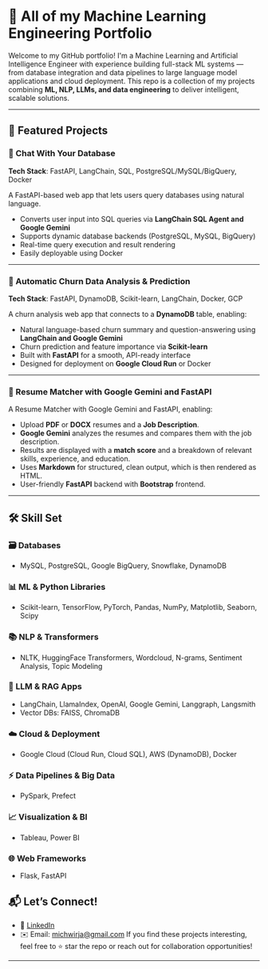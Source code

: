 # 🧠 All of my Machine Learning Engineering Portfolio

Welcome to my GitHub portfolio! I'm a Machine Learning and Artificial Intelligence Engineer with experience building full-stack ML systems — from database integration and data pipelines to large language model applications and cloud deployment. This repo is a collection of my projects combining **ML, NLP, LLMs, and data engineering** to deliver intelligent, scalable solutions.

---

## 🚀 Featured Projects

### 💬 Chat With Your Database
**Tech Stack**: FastAPI, LangChain, SQL, PostgreSQL/MySQL/BigQuery, Docker

A FastAPI-based web app that lets users query databases using natural language.
- Converts user input into SQL queries via **LangChain SQL Agent and Google Gemini**
- Supports dynamic database backends (PostgreSQL, MySQL, BigQuery)
- Real-time query execution and result rendering
- Easily deployable using Docker

---

### 🔁 Automatic Churn Data Analysis & Prediction
**Tech Stack**: FastAPI, DynamoDB, Scikit-learn, LangChain, Docker, GCP

A churn analysis web app that connects to a **DynamoDB** table, enabling:
- Natural language-based churn summary and question-answering using **LangChain and Google Gemini**
- Churn prediction and feature importance via **Scikit-learn**
- Built with **FastAPI** for a smooth, API-ready interface
- Designed for deployment on **Google Cloud Run** or Docker

---

### 🔁 Resume Matcher with Google Gemini and FastAPI

A Resume Matcher with Google Gemini and FastAPI, enabling:
- Upload **PDF** or **DOCX** resumes and a **Job Description**.
- **Google Gemini** analyzes the resumes and compares them with the job description.
- Results are displayed with a **match score** and a breakdown of relevant skills, experience, and education.
- Uses **Markdown** for structured, clean output, which is then rendered as HTML.
- User-friendly **FastAPI** backend with **Bootstrap** frontend.

---

## 🛠️ Skill Set

### 🗃️ Databases
- MySQL, PostgreSQL, Google BigQuery, Snowflake, DynamoDB

### 📊 ML & Python Libraries
- Scikit-learn, TensorFlow, PyTorch, Pandas, NumPy, Matplotlib, Seaborn, Scipy

### 📚 NLP & Transformers
- NLTK, HuggingFace Transformers, Wordcloud, N-grams, Sentiment Analysis, Topic Modeling

### 🧠 LLM & RAG Apps
- LangChain, LlamaIndex, OpenAI, Google Gemini, Langgraph, Langsmith
- Vector DBs: FAISS, ChromaDB

### ☁️ Cloud & Deployment
- Google Cloud (Cloud Run, Cloud SQL), AWS (DynamoDB), Docker

### ⚡ Data Pipelines & Big Data
- PySpark, Prefect

### 📈 Visualization & BI
- Tableau, Power BI

### 🌐 Web Frameworks
- Flask, FastAPI

## 📬 Let’s Connect!

- 💼 [LinkedIn](https://www.linkedin.com/in/michael-wiryaseputra/)
- ✉️ Email: michwirja@gmail.com
If you find these projects interesting, feel free to ⭐ star the repo or reach out for collaboration opportunities!

---

